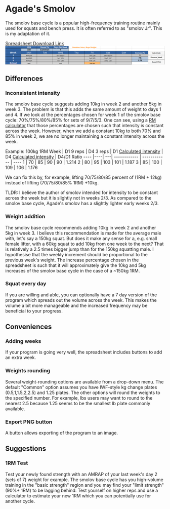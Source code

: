 # Agade's Smolov
The smolov base cycle is a popular high-frequency training routine mainly used for squats and bench press. It is often referred to as "smolov Jr". This is my adaptation of it.

[Spreadsheet Download Link](https://github.com/Agade09/Agade-s-Smolov/raw/master/Agade_Smolov.ods)
[![Spreadsheet preview](Preview.png)](https://github.com/Agade09/Agade-s-Smolov/raw/master/Agade_Smolov.ods)

## Differences

### Inconsistent intensity

The smolov base cycle suggests adding 10kg in week 2 and another 5kg in week 3. The problem is that this adds the same amount of weight to days 1 and 4.
If we look at the percentages chosen for week 1 of the smolov base cycle: 70%/75%/80%/85% for sets of 9/7/5/3. One can see, using a [RM calculator](https://exrx.net/Calculators/OneRepMax) that those percentages are chosen such that intensity is constant across the week. However, when we add a constant 10kg to both 70% and 85% in week 2, we are no longer maintaining a constant intensity across the week.

Example: 100kg 1RM
 Week | D1 9 reps | D4 3 reps | D1 [Calculated intensity](https://exrx.net/Calculators/OneRepMax) | D4 [Calculated intensity](https://exrx.net/Calculators/OneRepMax)  | D4/D1 Ratio
 ---- |----| ---| ------------                                                      | ------------                                                                     | ----
   1  | 70 | 85 | 90                                                                | 90                                                                               | 1.214
   2  | 80 | 95 | 103                                                               | 101                                                                              | 1.187
   3  | 85 | 100 | 109                                                              | 106                                                                              | 1.176

We can fix this by, for example, lifting 70/75/80/85 percent of (1RM + 12kg) instead of lifting (70/75/80/85% 1RM) +10kg.

TLDR: I believe the author of smolov intended for intensity to be constant across the week but it is slightly not in weeks 2/3. As compared to the smolov base cycle, Agade's smolov has a slightly lighter early weeks 2/3.

### Weight addition

The smolov base cycle recommends adding 10kg in week 2 and another 5kg in week 3. I believe this recommendation is made for the average male with, let's say a 150kg squat.
But does it make any sense for a, e.g. small female lifter, with a 60kg squat to add 10kg from one week to the next? That is relatively a 2.5 times bigger jump than for the 150kg squatting male.
I hypothesise that the weekly increment should be proportional to the previous week's weight. The increase percentage chosen in the spreadsheet is such that it will approximately give the 10kg and 5kg increases of the smolov base cycle in the case of a ~150kg 1RM.

### Squat every day

If you are willing and able, you can optionally have a 7 day version of the program which spreads out the volume across the week. This makes the volume a bit more manageable and the increased frequency may be beneficial to your progress.

## Conveniences

### Adding weeks

If your program is going very well, the spreadsheet includes buttons to add an extra week.

### Weights rounding

Several weight-rounding options are available from a drop-down menu. The default "Common" option assumes you have IWF-style kg change plates (0.5,1,1.5,2,2.5) and 1.25 plates. The other options will round the weights to the specified number. For example, lbs users may want to round to the nearest 2.5 because 1.25 seems to be the smallest lb plate commonly available.

### Export PNG button

A button allows exporting of the program to an image.

## Suggestions

### 1RM Test
Test your newly found strength with an AMRAP of your last week's day 2 (sets of 7) weight for example. The smolov base cycle has you high-volume training in the "basic strength" region and you may find your "limit strength" (90%+ 1RM) to be lagging behind. Test yourself on higher reps and use a calculator to estimate your new 1RM which you can potentially use for another cycle.
